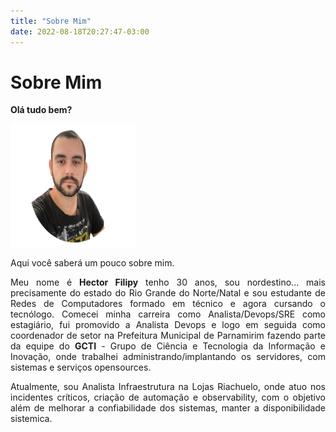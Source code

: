 ```yaml
---
title: "Sobre Mim"
date: 2022-08-18T20:27:47-03:00
---
```


# Sobre Mim

**Olá tudo bem?**

<img src="/images/imagem-hector.png" alt="Hector Filipy" height="200" width="200" align="middle"/>

Aqui você saberá um pouco sobre mim.

<p style="text-align: justify;">Meu nome é <b>Hector Filipy</b> tenho 30 anos, sou nordestino... mais precisamente do estado do Rio Grande do Norte/Natal e sou estudante de Redes de Computadores formado em técnico e agora cursando o tecnólogo. Comecei minha carreira como Analista/Devops/SRE como estagiário, fui promovido a Analista Devops e logo em seguida como coordenador de setor na Prefeitura Municipal de Parnamirim fazendo parte da equipe do <b>GCTI</b> - Grupo de Ciência e Tecnologia da Informação e Inovação, onde trabalhei administrando/implantando os servidores, com sistemas e serviços opensources.</p>

<p style="text-align: justify;">Atualmente, sou Analista Infraestrutura na Lojas Riachuelo, onde atuo nos incidentes críticos, criação de automação e observability, com o objetivo além de melhorar a confiabilidade dos sistemas, manter a disponibilidade sistemica.</p>
